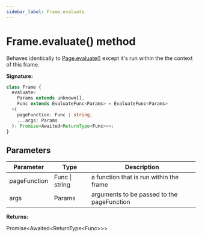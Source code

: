 ```yaml
---
sidebar_label: Frame.evaluate
---
```


# Frame.evaluate() method

Behaves identically to [Page.evaluate()](./puppeteer.page.evaluate.md) except it's run within the the context of this frame.

**Signature:**

```typescript
class Frame {
  evaluate<
    Params extends unknown[],
    Func extends EvaluateFunc<Params> = EvaluateFunc<Params>
  >(
    pageFunction: Func | string,
    ...args: Params
  ): Promise<Awaited<ReturnType<Func>>>;
}
```

## Parameters

| Parameter    | Type           | Description                                |
| ------------ | -------------- | ------------------------------------------ |
| pageFunction | Func \| string | a function that is run within the frame    |
| args         | Params         | arguments to be passed to the pageFunction |

**Returns:**

Promise&lt;Awaited&lt;ReturnType&lt;Func&gt;&gt;&gt;
